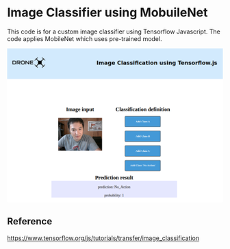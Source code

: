 # Image Classifier using MobuileNet 
This code is for a custom image classifier using Tensorflow Javascript. The code applies MobileNet which uses pre-trained model. 


![Image description](https://github.com/parang17/Image_Classifier_MobileNet-TensorFlow-js/blob/master/images/screencapture.png)

## Reference
https://www.tensorflow.org/js/tutorials/transfer/image_classification
